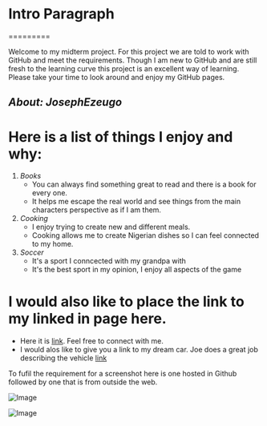 # Intro Paragraph
=========

Welcome to my midterm project. For this project we are told to work with GitHub and meet the requirements. Though I am new to GitHub and are still fresh to the learning curve this project is an excellent way of learning. Please take your time to look around and enjoy my GitHub pages.

_About: JosephEzeugo_
 --------------------
    
    
 # Here is a list of things I enjoy and why:

  1. _Books_
     * You can always find something great to read and there is a book for every one.
     * It helps me escape the real world and see things from the main characters perspective as if I am them.
  2. _Cooking_
     * I enjoy trying to create new and different meals.
     * Cooking allows me to create Nigerian dishes so I can feel connected to my home.
  3. _Soccer_
     * It's a sport I conncected with my grandpa with
     * It's the best sport in my opinion, I enjoy all aspects of the game


# I would also like to place the link to my linked in page here. 
 * Here it is [link](https://www.linkedin.com/in/joseph-ezeugo-705420222/). Feel free to connect with me.
 * I would alos like to give you a link to my dream car. Joe does a great job describing the vehicle [link](https://www.youtube.com/watch?v=6W4Kf8LxGsE) 


To fufil the requirement for a screenshot here is one hosted in Github followed by one that is from outside the web.
  
  ![Image](https://github.com/KingEzeugo/Midterm/issues/1#issue-1419086282)
  
  ![Image](https://st.depositphotos.com/1146092/2514/i/450/depositphotos_25143517-stock-photo-cool-dog.jpg)
